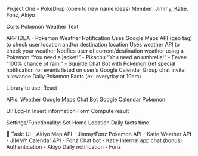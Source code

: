 Project One - PokeDrop (open to new name ideas) Member: Jimmy, Katie, Fonz, Akiyo

Core: Pokemon Weather Text

APP IDEA - Pokemon Weather Notification Uses Google Maps API (geo tag) to check user location and/or destination location Uses weather API to check your weather Notifies user of current/destination weather using a Pokemon “You need a jacket!” - Pikachu “You need an umbrella!” - Eevee “100% chance of rain!” - Squirtle Chat Bot with Pokemon Get special notification for events listed on user’s Google Calendar Group chat invite allowance Daily Pokemon Facts (ex: everyday at 10am)

Library to use: React

APIs: Weather Google Maps Chat Bot Google Calendar Pokemon

UI: Log-In Insert information Form Compute result

Settings/Functionality: Set Home Location Daily facts time

 Task: UI - Akiyo Map API - Jimmy/Fonz Pokemon API - Katie Weather API - JIMMY Calendar API - Fonz Chat bot - Katie Internal app chat (bonus) Authentication - Akiyo Daily notification - Fonz
